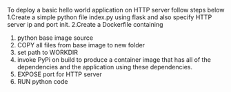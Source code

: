 To deploy a basic hello world application on HTTP server follow steps below
1.Create a simple python file index.py using flask and also specify HTTP server ip and port init.
2.Create a Dockerfile containing 
  1. python base image source
  2. COPY all files from base image to new folder
  3. set path to WORKDIR
  4. invoke PyPi on build to produce a container image that has all of the dependencies and the application using these             dependencies.
  5. EXPOSE port for HTTP server
  6. RUN python code 

